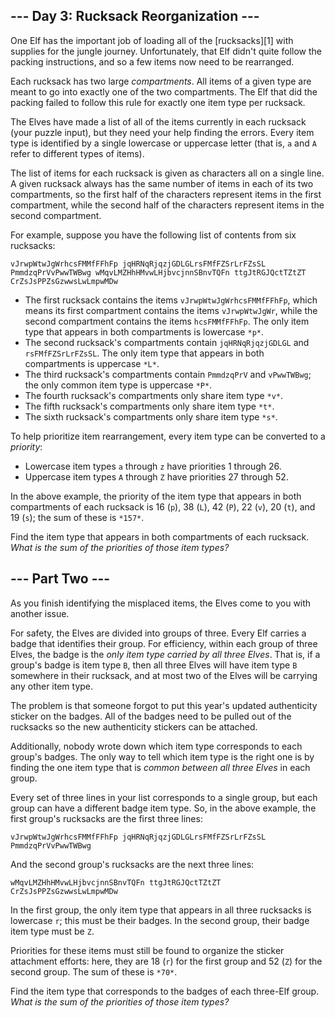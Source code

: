 ## --- Day 3: Rucksack Reorganization ---

One Elf has the important job of loading all of the [rucksacks][1] with
supplies for the jungle journey. Unfortunately, that Elf didn't quite
follow the packing instructions, and so a few items now need to be
rearranged.

Each rucksack has two large *compartments*. All items of a given type are
meant to go into exactly one of the two compartments. The Elf that did
the packing failed to follow this rule for exactly one item type per
rucksack.

The Elves have made a list of all of the items currently in each rucksack
(your puzzle input), but they need your help finding the errors. Every
item type is identified by a single lowercase or uppercase letter (that
is, `a` and `A` refer to different types of items).

The list of items for each rucksack is given as characters all on a
single line. A given rucksack always has the same number of items in each
of its two compartments, so the first half of the characters represent
items in the first compartment, while the second half of the characters
represent items in the second compartment.

For example, suppose you have the following list of contents from six
rucksacks:

`vJrwpWtwJgWrhcsFMMfFFhFp
jqHRNqRjqzjGDLGLrsFMfFZSrLrFZsSL
PmmdzqPrVvPwwTWBwg
wMqvLMZHhHMvwLHjbvcjnnSBnvTQFn
ttgJtRGJQctTZtZT
CrZsJsPPZsGzwwsLwLmpwMDw
`

* The first rucksack contains the items `vJrwpWtwJgWrhcsFMMfFFhFp`, which
  means its first compartment contains the items `vJrwpWtwJgWr`, while
  the second compartment contains the items `hcsFMMfFFhFp`. The only item
  type that appears in both compartments is lowercase `*p*`.
* The second rucksack's compartments contain `jqHRNqRjqzjGDLGL` and
  `rsFMfFZSrLrFZsSL`. The only item type that appears in both
  compartments is uppercase `*L*`.
* The third rucksack's compartments contain `PmmdzqPrV` and `vPwwTWBwg`;
  the only common item type is uppercase `*P*`.
* The fourth rucksack's compartments only share item type `*v*`.
* The fifth rucksack's compartments only share item type `*t*`.
* The sixth rucksack's compartments only share item type `*s*`.

To help prioritize item rearrangement, every item type can be converted
to a *priority*:

* Lowercase item types `a` through `z` have priorities 1 through 26.
* Uppercase item types `A` through `Z` have priorities 27 through 52.

In the above example, the priority of the item type that appears in both
compartments of each rucksack is 16 (`p`), 38 (`L`), 42 (`P`), 22 (`v`),
20 (`t`), and 19 (`s`); the sum of these is `*157*`.

Find the item type that appears in both compartments of each rucksack.
*What is the sum of the priorities of those item types?*

## --- Part Two ---

As you finish identifying the misplaced items, the Elves come to you with another issue.

For safety, the Elves are divided into groups of three. Every Elf carries a badge that identifies their group. For efficiency, within each group of
three Elves, the badge is the *only item type carried by all three Elves*. That is, if a group's badge is item type `B`, then all three Elves will
have item type `B` somewhere in their rucksack, and at most two of the Elves will be carrying any other item type.

The problem is that someone forgot to put this year's updated authenticity sticker on the badges. All of the badges need to be pulled out of the
rucksacks so the new authenticity stickers can be attached.

Additionally, nobody wrote down which item type corresponds to each group's badges. The only way to tell which item type is the right one is by
finding the one item type that is *common between all three Elves* in each group.

Every set of three lines in your list corresponds to a single group, but each group can have a different badge item type. So, in the above example,
the first group's rucksacks are the first three lines:

`vJrwpWtwJgWrhcsFMMfFFhFp
jqHRNqRjqzjGDLGLrsFMfFZSrLrFZsSL
PmmdzqPrVvPwwTWBwg
`

And the second group's rucksacks are the next three lines:

`wMqvLMZHhHMvwLHjbvcjnnSBnvTQFn
ttgJtRGJQctTZtZT
CrZsJsPPZsGzwwsLwLmpwMDw
`

In the first group, the only item type that appears in all three rucksacks is lowercase `r`; this must be their badges. In the second group, their
badge item type must be `Z`.

Priorities for these items must still be found to organize the sticker attachment efforts: here, they are 18 (`r`) for the first group and 52 (`Z`)
for the second group. The sum of these is `*70*`.

Find the item type that corresponds to the badges of each three-Elf group. *What is the sum of the priorities of those item types?*
